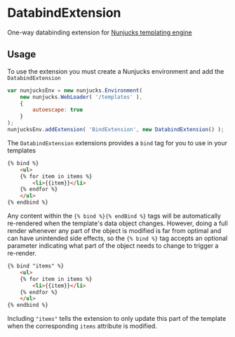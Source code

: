 DatabindExtension
=================

One-way databinding extension for [Nunjucks templating engine](http://mozilla.github.io/nunjucks/)


Usage
-----
To use the extension you must create a Nunjucks environment and add the `DatabindExtension`
```javascript
var nunjucksEnv = new nunjucks.Environment(
    new nunjucks.WebLoader( '/templates' ),
    {
        autoescape: true
    }
);
nunjucksEnv.addExtension( 'BindExtension', new DatabindExtension() );
```

The `DatabindExtension` extensions provides a `bind` tag for you to use in your templates
```html
{% bind %}
    <ul>
    {% for item in items %}
        <li>{{item}}</li>
    {% endfor %}
    </ul>
{% endbind %}
```

Any content within the `{% bind %}{% endBind %}` tags will be automatically re-rendered when the template's data object changes. However, doing a full render whenever any part of the object is modified is far from optimal and can have unintended side effects, so the `{% bind %}` tag accepts an optional parameter indicating what part of the object needs to change to trigger a re-render.
```html
{% bind "items" %}
    <ul>
    {% for item in items %}
        <li>{{item}}</li>
    {% endfor %}
    </ul>
{% endbind %}
```

Including `"items"` tells the extension to only update this part of the template when the corresponding `items` attribute is modified.